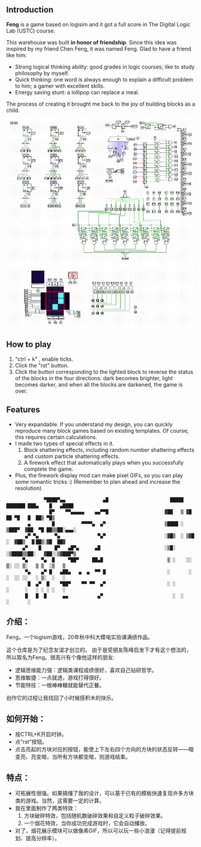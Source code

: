## Introduction


**Feng** is a game based on logisim and it got a full score in The Digital Logic Lab (USTC) course. 

This warehouse was built **in honor of friendship**. 
Since this idea was inspired by my friend Chen Feng, it was named Feng. Glad to have a friend like him:

- Strong logical thinking ability: good grades in logic courses; like to study philosophy by myself.
- Quick thinking: one word is always enough to explain a difficult problem to him; a gamer with excellent skills.
- Energy saving stunt: a lollipop can replace a meal.

The process of creating it brought me back to the joy of building blocks as a child. 

![image-20210101164714379](https://github.com/Ah-miu/Feng/blob/main/image-20210101164714379.png)

## How to play

1. "ctrl + k" ,  enable ticks.
2. Click the "rst" button.
2. Click the button corresponding to the lighted block to reverse the status of the blocks in the four directions: dark becomes brighter, light becomes darker, and when all the blocks are darkened, the game is over.

## Features

- Very expandable. If you understand my design, you can quickly reproduce many block games based on existing templates. Of course, this requires certain calculations.
- I made two types of special effects in it.
  1. Block shattering effects, including random number shattering effects and custom particle shattering effects.
  2. A firework effect that automatically plays when you successfully complete the game.
- Plus, the firework display mod can make pixel GIFs, so you can play some romantic tricks :) (Remember to plan ahead and increase the resolution)

```
              ▀████▀▄▄              ▄█                       █████ ███████ ███▄    █   ▄████ 
                █▀    ▀▀▄▄▄▄▄    ▄▄▀▀█                     ▓██   ▒ ▓█      ██ ▀█   █  ██▒ ▀█▒
        ▄        █          ▀▀▀▀▄  ▄▀                      ▒████ ░ ▒███▀  ▓██  ▀█ ██▒▒██░▄▄▄░
       ▄▀ ▀▄      ▀▄              ▀▄▀                      ░▓█▒  ░ ▒▓█ ░  ▓██▒  ▐▌██▒░▓█  ██▓
      ▄▀    █     █▀   ▄█▀▄      ▄█                        ░▒█░    ░▒████▒▒██░   ▓██░░▒▓███▀▒
      ▀▄     ▀▄  █     ▀██▀     ██▄█                        ▒ ░    ░░ ▒░ ░░ ▒░   ▒ ▒  ░▒   ▒ 
       ▀▄    ▄▀ █   ▄██▄   ▄  ▄  ▀▀ █                       ░       ░ ░  ░░ ░░   ░ ▒░  ░   ░  
        █  ▄▀  █    ▀██▀    ▀▀ ▀▀  ▄▀                       ░ ░       ░      ░   ░ ░ ░ ░   ░
       █   █  █      ▄▄           ▄▀                          ░  ░         ░       ░

```
## 介绍：

Feng，一个logisim游戏，20年秋中科大模电实验课满绩作品。

这个仓库是为了纪念友谊才创立的。
由于是受朋友陈峰启发下才有这个想法的，所以取名为Feng。很高兴有个像他这样的朋友:

- 逻辑思维能力强：逻辑类课程成绩很好，喜欢自己钻研哲学。
- 思维敏捷：一点就透，游戏打得很好。
- 节能特技：一根棒棒糖就能替代正餐。

创作它的过程让我找回了小时候搭积木的快乐。

## 如何开始：

- 按CTRL+K开启时钟。
- 点“rst”按钮。
- 点击亮起的方块对应的按钮，能使上下左右四个方向的方块的状态反转——暗变亮、亮变暗，当所有方块都变暗，则游戏结束。

## 特点：

- 可拓展性很强。如果搞懂了我的设计，可以基于已有的模板快速复现许多方块类的游戏。当然，这需要一定的计算。
- 我在里面制作了两类特效：
  1. 方块破碎特效，包括随机数破碎效果和自定义粒子破碎效果。
  2. 一个烟花特效，当你成功完成游戏时，它会自动播放。
- 对了，烟花展示模块可以做像素GIF，所以可以玩一些小浪漫（记得提前规划、提高分辨率）。
